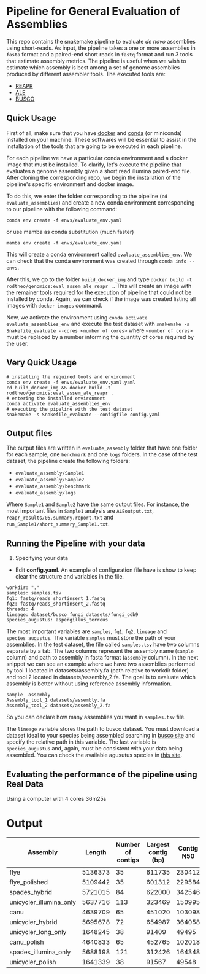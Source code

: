 # Pipeline for General Evaluation of Assemblies

This repo contains the snakemake pipeline to evaluate _de novo_ assemblies using short-reads. As input, the pipeline takes a one or more assemblies in `fasta` format and a paired-end short reads in `fastq` format and run 3 tools that estimate assembly metrics. The pipeline is useful when we wish to estimate which assembly is best among a set of genome assemblies produced by different assembler tools. The executed tools are:

- [REAPR](https://www.sanger.ac.uk/science/tools/reapr)
- [ALE](https://github.com/sc932/ALE)
- [BUSCO](https://busco.ezlab.org/)

## Quick Usage

First of all, make sure that you have [docker](https://docs.docker.com/install/) and [conda](https://docs.conda.io/en/latest/miniconda.html) (or miniconda) installed on your machine. These softwares will be essential to assist in the installation of the tools that are going to be executed in each pipeline.

For each pipeline we have a particular conda environment and a docker image that must be installed. To clarify, let's execute the pipeline that evaluates a genome assembly given a short read illumina paired-end file. After cloning the corresponding repo, we begin the installation of the pipeline's specific environment and docker image.

To do this, we enter the folder corresponding to the pipeline (`cd evaluate_assemblies`) and create a new conda environment corresponding to our pipeline with the following command:

```
conda env create -f envs/evaluate_env.yaml
```

or use mamba as conda substitution (much faster)

```
mamba env create -f envs/evaluate_env.yaml
```


This will create a conda environment called `evaluate_assemblies_env`. We can check that the conda environment was created through `conda info --envs`.

After this, we go to the folder `build_docker_img` and type `docker build -t rodtheo/genomics:eval_assem_ale_reapr .`. This will create an image with the remainer tools required for the execution of pipeline that could not be installed by conda. Again, we can check if the image was created listing all images with `docker images` command.

Now, we activate the environment using `conda activate evaluate_assemblies_env` and execute the test dataset with `snakemake -s Snakefile_evaluate --cores <number of cores>` where `<number of cores>` must be replaced by a number informing the quantity of cores required by the user.

## Very Quick Usage

```
# installing the required tools and environment
conda env create -f envs/evaluate_env.yaml.yaml
cd build_docker_img && docker build -t rodtheo/genomics:eval_assem_ale_reapr .
# entering the installed environment
conda activate evaluate_assemblies_env
# executing the pipeline with the test dataset
snakemake -s Snakefile_evaluate --configfile config.yaml
```

## Output files

The output files are written in `evaluate_assembly` folder that have one folder for each sample, one `benchmark` and one `logs` folders. In the case of the test dataset, the pipeline create the following folders:

- `evaluate_assembly/Sample1`
- `evaluate_assembly/Sample2`
- `evaluate_assembly/benchmark`
- `evaluate_assembly/logs`

Where `Sample1` and `Sample2` have the same output files. For instance, the most important files in `Sample1` analysis are `ALEoutput.txt`, `reapr_results/05.summary.report.txt` and `run_Sample1/short_summary_Sample1.txt`.


## Running the Pipeline with your data

1. Specifying your data

- Edit **config.yaml**. An example of configuration file have is show to keep clear the structure and variables in the file.

```{yaml}
workdir: "."
samples: samples.tsv
fq1: fastq/reads_shortinsert_1.fastq
fq2: fastq/reads_shortinsert_2.fastq
threads: 4
lineage: dataset/busco_fungi_datasets/fungi_odb9
species_augustus: aspergillus_terreus
```

The most important variables are `samples`, `fq1`, `fq2`, `lineage` and `species_augustus`. The variable `samples` must store the path of your assemblies. In the test dataset, the file called `samples.tsv` have two columns separate by a tab. The two columns represent the assembly name (`sample` column) and path to assembly in fasta format (`assembly` column). In the next snippet we can see an example where we have two assemblies performed by tool 1 located in datasets/assembly.fa (path relative to workdir folder) and tool 2 located in datasets/assembly_2.fa. The goal is to evaluate which assembly is better without using reference assembly information.

```
sample	assembly
Assembly_tool_1	datasets/assembly.fa
Assembly_tool_2	datasets/assembly_2.fa
```

So you can declare how many assemblies you want in `samples.tsv` file.

The `lineage` variable stores the path to busco dataset. You must download a dataset ideal to your species being assembled searching in [busco site](https://busco.ezlab.org/) and specify the relative path in this variable. The last variable is `species_augustus` and, again, must be consistent with your data being assembled. You can check the available agusutus species in [this site](http://augustus.gobics.de/binaries/README.TXT).

## Evaluating the performance of the pipeline using Real Data

Using a computer with 4 cores 
36m25s

# Output

<table class="tg">
    <thead>
  <tr>
    <th class="tg-lboi" rowspan="2">Assembly</th>
    <th class="tg-lboi" rowspan="2">Length</th>
    <th class="tg-lboi" rowspan="2">Number of contigs</th>
    <th class="tg-lboi" rowspan="2">Largest contig (bp)</th>
    <th class="tg-lboi" rowspan="2">Contig N50</th>
    <th class="tg-lboi" colspan="2">Complete genes</th>
    <th class="tg-lboi" colspan="2">Duplicated genes</th>
    <th class="tg-0pky" colspan="2">Fragmented genes</th>
    <th class="tg-0pky" colspan="2">Missing genes</th>
    <th class="tg-0pky" rowspan="2">ALE score (log)</th>
    <th class="tg-0pky" rowspan="2">REAPR errors</th>
  </tr>
  <tr>
    <th class="tg-lboi">Number</th>
    <th class="tg-lboi">Pct</th>
    <th class="tg-lboi">Number</th>
    <th class="tg-0pky">Pct</th>
    <th class="tg-0pky">Number</th>
    <th class="tg-0pky">Pct</th>
    <th class="tg-0pky">Number</th>
    <th class="tg-0pky">Pct</th>
  </tr>
  </thead>
  
  <tr>
    <td class="tg-lboi">flye</td>
    <td class="tg-lboi">5136373</td>
    <td class="tg-lboi">35</td>
    <td class="tg-lboi">611735</td>
    <td class="tg-lboi">230412</td>
    <td class="tg-lboi">27</td>
    <td class="tg-lboi">18.3%</td>
    <td class="tg-lboi">1</td>
    <td class="tg-lboi">0.7%</td>
    <td class="tg-lboi">46</td>
    <td class="tg-lboi">31.1%</td>
    <td class="tg-lboi">75</td>
    <td class="tg-lboi">50.6%</td>
    <td class="tg-lboi">-53188249.653201</td>
    <td class="">5625</td>
  </tr>
  
  <tr>
    <td class="tg-lboi">flye_polished</td>
    <td class="tg-lboi">5109442</td>
    <td class="tg-lboi">35</td>
    <td class="tg-lboi">601312</td>
    <td class="tg-lboi">229584</td>
    <td class="tg-lboi">143</td>
    <td class="tg-lboi">96.6%</td>
    <td class="tg-lboi">0</td>
    <td class="tg-lboi">0.0%</td>
    <td class="tg-lboi">2</td>
    <td class="tg-lboi">1.4%</td>
    <td class="tg-lboi">3</td>
    <td class="tg-lboi">2.0%</td>
    <td class="tg-lboi">-36497168.441962</td>
    <td class="">5266</td>
  </tr>
  
  <tr>
    <td class="tg-lboi">spades_hybrid</td>
    <td class="tg-lboi">5721015</td>
    <td class="tg-lboi">84</td>
    <td class="tg-lboi">622000</td>
    <td class="tg-lboi">342546</td>
    <td class="tg-lboi">146</td>
    <td class="tg-lboi">98.6%</td>
    <td class="tg-lboi">0</td>
    <td class="tg-lboi">0.0%</td>
    <td class="tg-lboi">0</td>
    <td class="tg-lboi">0.0%</td>
    <td class="tg-lboi">2</td>
    <td class="tg-lboi">1.4%</td>
    <td class="tg-lboi">-14769025.222694</td>
    <td class="">6523</td>
  </tr>
  
  <tr>
    <td class="tg-lboi">unicycler_illumina_only</td>
    <td class="tg-lboi">5637716</td>
    <td class="tg-lboi">113</td>
    <td class="tg-lboi">323469</td>
    <td class="tg-lboi">150995</td>
    <td class="tg-lboi">146</td>
    <td class="tg-lboi">98.6%</td>
    <td class="tg-lboi">0</td>
    <td class="tg-lboi">0.0%</td>
    <td class="tg-lboi">0</td>
    <td class="tg-lboi">0.0%</td>
    <td class="tg-lboi">2</td>
    <td class="tg-lboi">1.4%</td>
    <td class="tg-lboi">-15743347.597692</td>
    <td class="">6296</td>
  </tr>
  
  <tr>
    <td class="tg-lboi">canu</td>
    <td class="tg-lboi">4639709</td>
    <td class="tg-lboi">65</td>
    <td class="tg-lboi">451020</td>
    <td class="tg-lboi">103098</td>
    <td class="tg-lboi">26</td>
    <td class="tg-lboi">17.6%</td>
    <td class="tg-lboi">0</td>
    <td class="tg-lboi">0.0%</td>
    <td class="tg-lboi">49</td>
    <td class="tg-lboi">33.1%</td>
    <td class="tg-lboi">73</td>
    <td class="tg-lboi">49.3%</td>
    <td class="tg-lboi">-55660817.201297</td>
    <td class="">4991</td>
  </tr>
  
  <tr>
    <td class="tg-lboi">unicycler_hybrid</td>
    <td class="tg-lboi">5695678</td>
    <td class="tg-lboi">72</td>
    <td class="tg-lboi">654987</td>
    <td class="tg-lboi">364058</td>
    <td class="tg-lboi">146</td>
    <td class="tg-lboi">98.6%</td>
    <td class="tg-lboi">0</td>
    <td class="tg-lboi">0.0%</td>
    <td class="tg-lboi">0</td>
    <td class="tg-lboi">0.0%</td>
    <td class="tg-lboi">2</td>
    <td class="tg-lboi">1.4%</td>
    <td class="tg-lboi">-15411554.523661</td>
    <td class="">6469</td>
  </tr>
  
  <tr>
    <td class="tg-lboi">unicycler_long_only</td>
    <td class="tg-lboi">1648245</td>
    <td class="tg-lboi">38</td>
    <td class="tg-lboi">91409</td>
    <td class="tg-lboi">49495</td>
    <td class="tg-lboi">23</td>
    <td class="tg-lboi">15.5%</td>
    <td class="tg-lboi">0</td>
    <td class="tg-lboi">0.0%</td>
    <td class="tg-lboi">16</td>
    <td class="tg-lboi">10.8%</td>
    <td class="tg-lboi">109</td>
    <td class="tg-lboi">73.7%</td>
    <td class="tg-lboi">-85829499.260974</td>
    <td class="">1704</td>
  </tr>
  
  <tr>
    <td class="tg-lboi">canu_polish</td>
    <td class="tg-lboi">4640833</td>
    <td class="tg-lboi">65</td>
    <td class="tg-lboi">452765</td>
    <td class="tg-lboi">102018</td>
    <td class="tg-lboi">128</td>
    <td class="tg-lboi">86.5%</td>
    <td class="tg-lboi">0</td>
    <td class="tg-lboi">0.0%</td>
    <td class="tg-lboi">0</td>
    <td class="tg-lboi">0.0%</td>
    <td class="tg-lboi">20</td>
    <td class="tg-lboi">13.5%</td>
    <td class="tg-lboi">-42542598.210604</td>
    <td class="">4723</td>
  </tr>
  
  <tr>
    <td class="tg-lboi">spades_illumina_only</td>
    <td class="tg-lboi">5688198</td>
    <td class="tg-lboi">121</td>
    <td class="tg-lboi">312426</td>
    <td class="tg-lboi">164348</td>
    <td class="tg-lboi">146</td>
    <td class="tg-lboi">98.6%</td>
    <td class="tg-lboi">0</td>
    <td class="tg-lboi">0.0%</td>
    <td class="tg-lboi">0</td>
    <td class="tg-lboi">0.0%</td>
    <td class="tg-lboi">2</td>
    <td class="tg-lboi">1.4%</td>
    <td class="tg-lboi">-15236766.76177</td>
    <td class="">6386</td>
  </tr>
  
  <tr>
    <td class="tg-lboi">unicycler_polish</td>
    <td class="tg-lboi">1641339</td>
    <td class="tg-lboi">38</td>
    <td class="tg-lboi">91567</td>
    <td class="tg-lboi">49548</td>
    <td class="tg-lboi">62</td>
    <td class="tg-lboi">41.9%</td>
    <td class="tg-lboi">0</td>
    <td class="tg-lboi">0.0%</td>
    <td class="tg-lboi">4</td>
    <td class="tg-lboi">2.7%</td>
    <td class="tg-lboi">82</td>
    <td class="tg-lboi">55.4%</td>
    <td class="tg-lboi">-81251206.905238</td>
    <td class="">1631</td>
  </tr>
  
</table>
